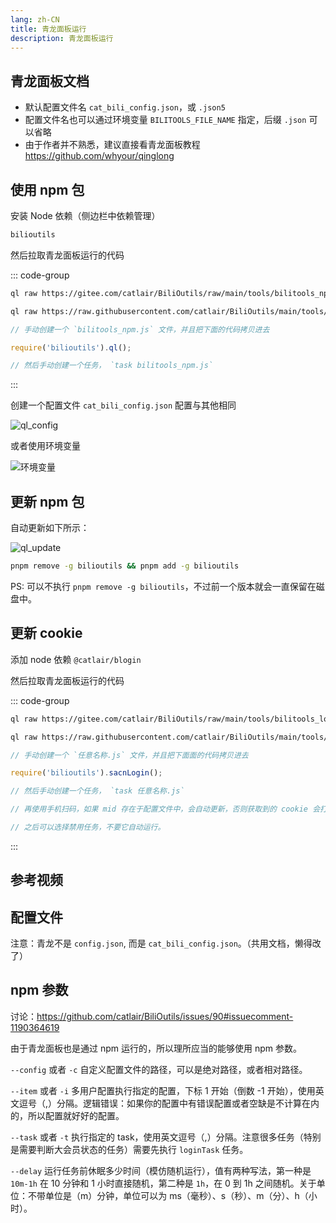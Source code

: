 ```yaml
---
lang: zh-CN
title: 青龙面板运行
description: 青龙面板运行
---
```


## 青龙面板文档 <TestedVersion type="ql" />

- 默认配置文件名 `cat_bili_config.json`，或 `.json5`
- 配置文件名也可以通过环境变量 `BILITOOLS_FILE_NAME` 指定，后缀 `.json` 可以省略
- 由于作者并不熟悉，建议直接看青龙面板教程 <https://github.com/whyour/qinglong>

## 使用 npm 包

安装 Node 依赖（侧边栏中依赖管理）

```txt
bilioutils
```

然后拉取青龙面板运行的代码

::: code-group

```bash [Gitee]
ql raw https://gitee.com/catlair/BiliOutils/raw/main/tools/bilitools_npm.js
```

```bash [Github]
ql raw https://raw.githubusercontent.com/catlair/BiliOutils/main/tools/bilitools_npm.js
```

```js [手动]
// 手动创建一个 `bilitools_npm.js` 文件，并且把下面的代码拷贝进去

require('bilioutils').ql();

// 然后手动创建一个任务， `task bilitools_npm.js`
```

:::

创建一个配置文件
`cat_bili_config.json` 配置与其他相同

![ql_config](/images/ql_config.png)

或者使用环境变量

![环境变量](https://user-images.githubusercontent.com/81743795/148545529-73c95e3d-219f-4bf9-b266-7ad03bd9e9be.png)

## 更新 npm 包

自动更新如下所示：

![ql_update](/images/ql_update.png)

```bash
pnpm remove -g bilioutils && pnpm add -g bilioutils
```

PS: 可以不执行 `pnpm remove -g bilioutils`，不过前一个版本就会一直保留在磁盘中。

## 更新 cookie

添加 node 依赖 `@catlair/blogin`

然后拉取青龙面板运行的代码

::: code-group

```bash [Gitee]
ql raw https://gitee.com/catlair/BiliOutils/raw/main/tools/bilitools_login.js
```

```bash [Github]
ql raw https://raw.githubusercontent.com/catlair/BiliOutils/main/tools/bilitools_login.js
```

```js [手动]
// 手动创建一个 `任意名称.js` 文件，并且把下面面的代码拷贝进去

require('bilioutils').sacnLogin();

// 然后手动创建一个任务， `task 任意名称.js`

// 再使用手机扫码，如果 mid 存在于配置文件中，会自动更新，否则获取到的 cookie 会打印到控制台，以及 log 文件，请自行复制到配置文件中。

// 之后可以选择禁用任务，不要它自动运行。
```

:::

## 参考视频

<BilibiliVideo bv="BV1fB4y1i7hL" />

## 配置文件

注意：青龙不是 `config.json`, 而是 `cat_bili_config.json`。（共用文档，懒得改了）

<!--@include: ../md/config_path.md-->

## npm 参数

讨论：<https://github.com/catlair/BiliOutils/issues/90#issuecomment-1190364619>

由于青龙面板也是通过 npm 运行的，所以理所应当的能够使用 npm 参数。

`--config` 或者 `-c` 自定义配置文件的路径，可以是绝对路径，或者相对路径。

`--item` 或者 `-i` 多用户配置执行指定的配置，下标 1 开始（倒数 -1 开始），使用英文逗号（,）分隔。逻辑错误：如果你的配置中有错误配置或者空缺是不计算在内的，所以配置就好好的配置。

`--task` 或者 `-t` 执行指定的 task，使用英文逗号（,）分隔。注意很多任务（特别是需要判断大会员状态的任务）需要先执行 `loginTask` 任务。

`--delay` 运行任务前休眠多少时间（模仿随机运行），值有两种写法，第一种是 `10m-1h` 在 10 分钟和 1 小时直接随机，第二种是 `1h`，在 0 到 1h 之间随机。关于单位：不带单位是（m）分钟，单位可以为 ms（毫秒）、s（秒）、m（分）、h（小时）。
